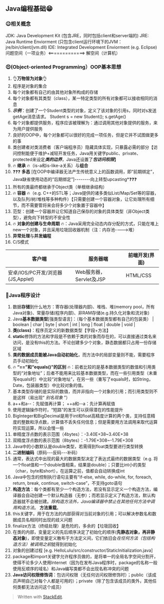 ## Java编程基础😁

### 😉相关概念
JDK: Java Development Kit (包含JRE，同时包括client和server端的)
JRE: Java Runtime Enviorment (只包含client运行环境下的JVM：jre/bin/client/jvm.dll)
IDE: Integrated Development Enviorment (e.g. Eclipse)
问题空间（一项业务）<=============>   解空间（计算机）

### 😍(Object-oriented Programming）OOP基本思想
1. 👌**万物皆为对象**👌
2. 程序是对象的集合
3. 每个对象都有自己的由其他对象所构成的存储
4. 每个对象都有其类型（class），某一特定类型的所有对象都可以接收相同的消息
5. ***示例***：创建了一个Student类型的对象，定义了该对象的引用s，同时对s发送getAge消息请求。 
    Student s = new Student();
    s.getAge()   
6. 每个对象都提供服务，程序应该被理解为：通过调用其他对象提供的服务，来为用户提供服务
7. 良好的OOP中，每个对象都可以很好的完成一项任务，但是它并不试图做更多的事
8. 类创建者对类消费者（客户端程序员）隐藏具体实现，只暴露必需的部分【访问控制能便于维护+减轻开发任务，Java用关键字public、private、protected来设定*****类的边界*****，Java还设置了*****包访问权限*****】
9. 🔥 **继承** 🔥（is-a和is-like-a关系）与**组合**
10. ❓❓❓ **多态** [在OOP中编译器无法产生传统意义上的函数调用，即“前期绑定”，Java缺省使用动态的“后期绑定”]--------向上转型upcasting*❓❓❓
11. 所有的类最终都继承于Object类（单根继承结构）
12. 🔥 **容器** 🔥（e.g. C++的STL等；Java提供的诸多类似List/Map/Set等的容器，以及队列/树/堆栈等多种构件）【只需要创建一个容器对象，让它处理所有细节，而不需要管将来会将多少个对象置于容器中】
13. 范型：创建一个容器并让它知道自己保存的对象的具体类型（非Object类型），避免向下转型的不安全性
14. 🔥 **对象的创建与生命周期** 🔥：Java采用完全动态内存分配的方式，只能在堆上new一个对象，并且采用垃圾回收器机制（注：内存池---->堆）
15. **异常处理**与**并发编程**
16. C/S模式

| 客户端 | 服务器端 | 前端开发(界面) |
|--|--|--|
| 安卓/IOS/PC开发/浏览器(JS,Applet) | Web服务器，Servlet及JSP | HTML/CSS |


###  📝Java程序设计
1. 数据**存储**到什么地方：寄存器(处理器内部)、堆栈、堆(memory pool，所有Java对象)、常量存储(程序内部)、非RAM存储(e.g.持久化对象和流对象)
2. Java**基本数据类型**[强类型语言]：（每个基本数据类型都有自己的包装类）
| boolean | char | byte | short | int | long | float | double | void |
3. **类(class)**：程序员定义的新数据类型【字段+方法】
4. **static**修饰的方法和字段是不依赖于类的对象而存在的，可以直接通过类名来访问，是没有this的方法。不论创建多少个对象，静态数据都只占用一份存储区域
5. **类的数据成员能被Java自动初始化**，而方法中的局部变量则不能，需要程序员手动初始化
6. 🔥 **“==”和“equals()”的区别** 🔥：前者比较的是基本数据类型的数值和引用类型的“对象地址”；后者不能用来比较基本数据类型，而在一些引用类型（未重写equals时）中比较“对象地址”，在另一些（重写了equals时，如String，Date，包装器类型）中比较对象的值。
7. 基本类型存储的是实际的数值，而并非指向一个对象的引用；而引用类型则不是这样（易出现“  *别名现象*  ”）
8. a++和a--：先赋值再计算； ++a和--a：先计算再赋值
9. 使用逻辑操作符时，“短路”的发生可以获得潜在的性能提升
10. BigInteger和BigDecimal是用于int和float高精度计算的两个类，支持任意精度的整数和浮点数，计算值不丢失任何信息；但是需要用方法调用来取代运算符实现运算，所以会慢一些
11. 单精度浮点数的表示范围（4bytes）：-3.40E+38~3.40E+38
12. 双精度浮点数的表示范围（8bytes）：-1.79E+308~-1.79E+308
13. Java中的小数默认是double类型，若需得到float类型要进行类型转换
14. **二进制编码**（原码---反码---补码）
15. 通常，表达式中出现的最大的数据类型决定了表达式最终的数据类型（e.g. 将一个float值和一个double值相乘，结果是double）；只要比int小的类型（char，byte和short），在运算之前，值都会自动转换成int
16. Java中包含的控制执行语句主要有“if-else, while, do-while, for, foreach, return, break, continue, switch-case”，不支持goto语句
17. **构造方法**：每个类都有至少一个构造方法，若没有显示定义一个构造方法，编译器会自动创建一个默认构造器（无参）；而若显示定义了构造方法，默认构造器就不会被创建。*除构造方法外，Java编译器中禁止在其他任何方法中调用构造方法*。      **方法重载**。
18. this关键字，用于在方法的内部获得对当前对象的引用；可以解决参数名和数据成员名相同时出现的歧义问题
19. finalize方法（终结处理）是危险的，多余的【垃圾回收】
20. 在类的内部，变量定义的先后顺序决定了初始化的顺序(**先静态对象，再非静态对象**)，即使变量定义散布于方法定义间，它们依旧会*在任何方法（包括构造方法）被调用之前*就得到初始化 
21. 对象的创建过程 [e.g. HelloLulu/src/constructor/StaticInitialization.java]
22. package和import关键字允许程序员做的，是将单一的全局名字空间分割开，使得不论多少人使用Internet（因为在发布Java程序时，package的名称一般使用反顺序的域名）和Java编写类都不会出现名称冲突的问题
23. **Java访问权限修饰词**：包访问权限（无任何访问权限修饰时）；public（该成员声明自己对每个人都是可用的）；private（除了包含该成员的类外，其他任何类都无法访问这个成员）

> Written with [StackEdit](https://stackedit.io/).
<!--stackedit_data:
eyJoaXN0b3J5IjpbMTM2MTgwNjg5NSwtNjAwMzE4NTI3LDE0OD
c1NDc3MjAsMzU0NjY2ODgwLC0xMjQ2NzkwNjMwLC0xNDI1Mzcy
MDAyLC0xODMzNDY2MTQ1LDU1MDYzMDM5NiwtNzYyNzc5MzM3LD
I2ODc5NzM1NywtMTc2ODI4NjgzLC0xNzcyNDkwMjMwLDE5MzQx
OTk4NjIsLTEzNTg3NjcyMDUsLTQ4OTA0MTQ5MCwxMjA4NDM3MD
U2LC0zMzEzNjk2NDIsLTEzMzkyNjMwMTQsLTgyMzQ2MDMxMyw1
MzU0ODg1NTZdfQ==
-->